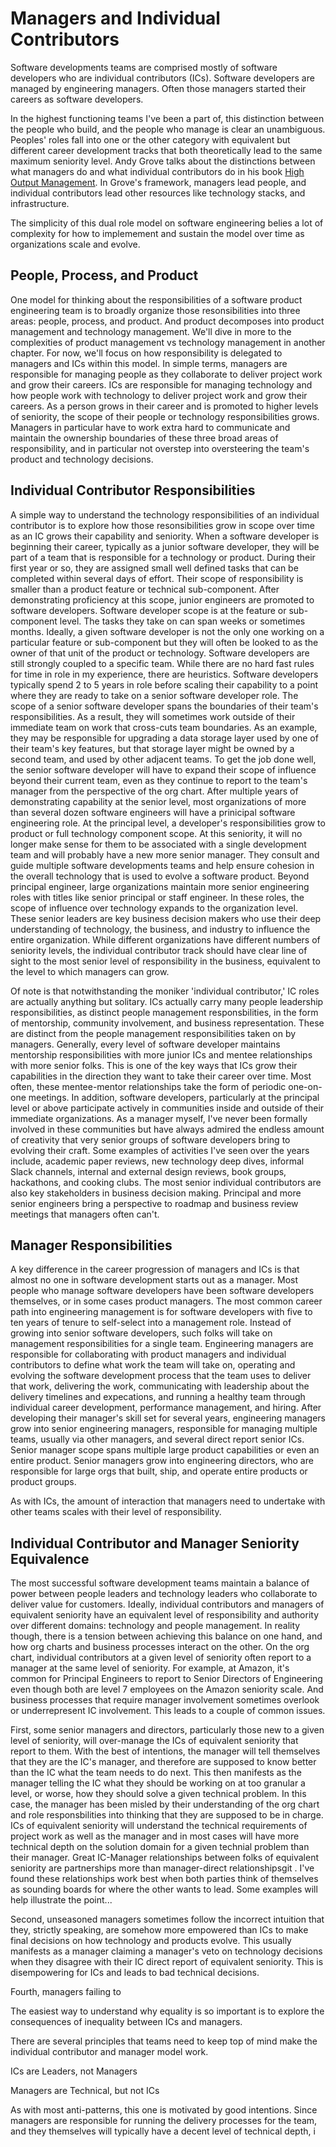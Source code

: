 # Managers and Individual Contributors

Software developments teams are comprised mostly of software developers who are individual contributors (ICs). Software developers are managed by engineering managers. Often those managers started their careers as software developers. 

In the highest functioning teams I've been a part of, this distinction between the people who build, and the people who manage is clear an unambiguous. Peoples' roles fall into one or the other category with equivalent but different career development tracks that both theoretically lead to the same maximum seniority level. Andy Grove talks about the distinctions between what managers do and what individual contributors do in his book <u>High Output Management</u>. In Grove's framework, managers lead people, and individual contributors lead other resources like technology stacks, and infrastructure.

The simplicity of this dual role model on software engineering belies a lot of complexity for how to implemement and sustain the model over time as organizations scale and evolve. 

## People, Process, and Product
One model for thinking about the responsibilities of a software product engineering team is to broadly organize those resonsibilities into three areas: people, process, and product. And product decomposes into product management and technology management. We'll dive in more to the complexities of product management vs technology management in another chapter. For now, we'll focus on how responsibility is delegated to managers and ICs within this model. In simple terms, managers are responsible for managing people as they collaborate to deliver project work and grow their careers. ICs are responsible for managing technology and how people work with technology  to deliver project work and grow their careers. As a person grows in their career and is promoted to higher levels of seniority, the scope of their people or technology responsibilities grows. Managers in particular have to work extra hard to communicate and maintain the ownership boundaries of these three broad areas of responsibility, and in particular not overstep into oversteering the team's product and technology decisions.

## Individual Contributor Responsibilities
A simple way to understand the technology responsibilities of an individual contributor is to explore how those resonsibilities grow in scope over time as an IC grows their capability and seniority. When a software developer is beginning their career, typically as a junior software developer, they will be part of a team that is responsible for a technology or product. During their first year or so, they are assigned small well defined tasks that can be completed within several days of effort. Their scope of responsibility is smaller than a product feature or technical sub-component. After demonstrating proficiency at this scope, junior engineers are promoted to software developers. Software developer scope is at the feature or sub-component level. The tasks they take on can span weeks or sometimes months. Ideally, a given software developer is not the only one working on a particular feature or sub-component but they will often be looked to as the owner of that unit of the product or technology. Software developers are still strongly coupled to a specific team. While there are no hard fast rules for time in role in my experience, there are heuristics. Software developers typically spend 2 to 5 years in role before scaling their capability to a point where they are ready to take on a senior software developer role. The scope of a senior software developer spans the boundaries of their team's responsibilities. As a result, they will sometimes work outside of their immediate team on work that cross-cuts team boundaries. As an example, they may be responsible for upgrading a data storage layer used by one of their team's key features, but that storage layer might be owned by a second team, and used by other adjacent teams. To get the job done well, the senior software developer will have to expand their scope of influence beyond their current team, even as they continue to report to the team's manager from the perspective of the org chart. After multiple years of demonstrating capability at the senior level, most organizations of more than several dozen software engineers will have a prinicipal software engineering role. At the principal level, a developer's responsibilities grow to product or full technology component scope. At this seniority, it will no longer make sense for them to be associated with a single development team and will probably have a new more senior manager. They consult and guide multiple software developments teams and help ensure cohesion in the overall technology that is used to evolve a software product. Beyond principal engineer, large organizations maintain more senior engineering roles with titles like senior principal or staff engineer. In these roles, the scope of influence over technology expands to the organization level. These senior leaders are key business decision makers who use their deep understanding of technology, the business, and industry to influence the entire organization. While different organizations have different numbers of seniority levels, the individual contributor track should have clear line of sight to the most senior level of responsibility in the business, equivalent to the level to which managers can grow.

Of note is that notwithstanding the moniker 'individual contributor,' IC roles are actually anything but solitary. ICs actually carry many people leadership responsibilities, as distinct people management responsbilities, in the form of mentorship, community involvement, and business representation. These are distinct from the people management responsibilities taken on by managers. Generally, every level of software developer maintains mentorship responsibilities with more junior ICs and mentee relationships with more senior folks. This is one of the key ways that ICs grow their capabilities in the direction they want to take their career over time. Most often, these mentee-mentor relationships take the form of periodic one-on-one meetings. In addition, software developers, particularly at the principal level or above participate actively in communities inside and outside of their immediate organizations. As a manager myself, I've never been formally involved in these communities but have always admired the endless amount of creativity that very senior groups of software developers bring to evolving their craft. Some examples of activities I've seen over the years include, academic paper reviews, new technology deep dives, informal Slack channels, internal and external design reviews, book groups, hackathons, and cooking clubs. The most senior individual contributors are also key stakeholders in business decision making. Principal and more senior engineers bring a perspective to roadmap and business review meetings that managers often can't.

## Manager Responsibilities
A key difference in the career progression of managers and ICs is that almost no one in software development starts out as a manager. Most people who manage software developers have been software developers themselves, or in some cases product managers. The most common career path into engineering management is for software developers with five to ten years of tenure to self-select into a management role. Instead of growing into senior software developers, such folks will take on management responsibilities for a single team. Engineering managers are responsible for collaborating with product managers and individual contributors to define what work the team will take on, operating and evolving the software development process that the team uses to deliver that work, delivering the work, communicating with leadership about the delivery timelines and expecations, and running a healthy team through individual career development, performance management, and hiring. After developing their manager's skill set for several years, engineering managers grow into senior engineering managers, responsible for managing multiple teams, usually via other managers, and several direct report senior ICs. Senior manager scope spans multiple large product capabilities or even an entire product. Senior managers grow into engineering directors, who are responsible for large orgs that built, ship, and operate entire products or product groups. 

As with ICs, the amount of interaction that managers need to undertake with other teams scales with their level of responsibility.


## Individual Contributor and Manager Seniority Equivalence
The most successful software development teams maintain a balance of power between people leaders and technology leaders who collaborate to deliver value for customers. Ideally, individual contributors and managers of equivalent seniority have an equivalent level of responsibility and authority over different domains: technology and people management. In reality though, there is a tension between achieving this balance on one hand, and how org charts and business processes interact on the other. On the org chart, individual contributors at a given level of seniority often report to a manager at the same level of seniority. For example, at Amazon, it's common for Principal Engineers to report to Senior Directors of Engineering even though both are level 7 employees on the Amazon seniority scale. And business processes that require manager involvement sometimes overlook or underrepresent IC involvement. This leads to a couple of common issues.

First, some senior managers and directors, particularly those new to a given level of seniority, will over-manage the ICs of equivalent seniority that report to them. With the best of intentions, the manager will tell themselves that they are the IC's manager, and therefore are supposed to know better than the IC what the team needs to do next. This then manifests as the manager telling the IC what they should be working on at too granular a level, or worse, how they should solve a given technical problem. In this case, the manager has been misled by their understanding of the org chart and role responsbilities into thinking that they are supposed to be in charge. ICs of equivalent seniority will understand the technical requirements of project work as well as the manager and in most cases will have more technical depth on the solution domain for a given technial problem than their manager. Great IC-Manager relationships between folks of equivalent seniority are partnerships more than manager-direct relationshipsgit . I've found these relationships work best when both parties think of themselves as sounding boards for where the other wants to lead. Some examples will help illustrate the point...

Second, unseasoned managers sometimes follow the incorrect intuition that they, strictly speaking, are somehow more empowered than ICs to make final decisions on how technology and products evolve. This usually manifests as a manager claiming a manager's veto on technology decisions when they disagree with their IC direct report of equivalent seniority. This is disempowering for ICs and leads to bad technical decisions. 

Fourth, managers failing to 

The easiest way to understand why equality is so important is to explore the consequences of inequality between ICs and managers. 

There are several principles that teams need to keep top of mind make the individual contributor and manager model work.

ICs are Leaders, not Managers

Managers are Technical, but not ICs

As with most anti-patterns, this one is motivated by good intentions. Since managers are responsible for running the delivery processes for the team, and they themselves will typically have a decent level of technical depth, i 








